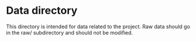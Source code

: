 # Data directory

This directory is intended for data related to the project. Raw data should go in the raw/ subdirectory and should not be modified.
